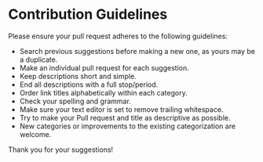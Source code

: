# Contribution Guidelines

Please ensure your pull request adheres to the following guidelines:

- Search previous suggestions before making a new one, as yours may be a duplicate.
- Make an individual pull request for each suggestion.
- Keep descriptions short and simple.
- End all descriptions with a full stop/period.
- Order link titles alphabetically within each category.
- Check your spelling and grammar.
- Make sure your text editor is set to remove trailing whitespace.
- Try to make your Pull request and title as descriptive as possible.
- New categories or improvements to the existing categorization are welcome.

Thank you for your suggestions!
